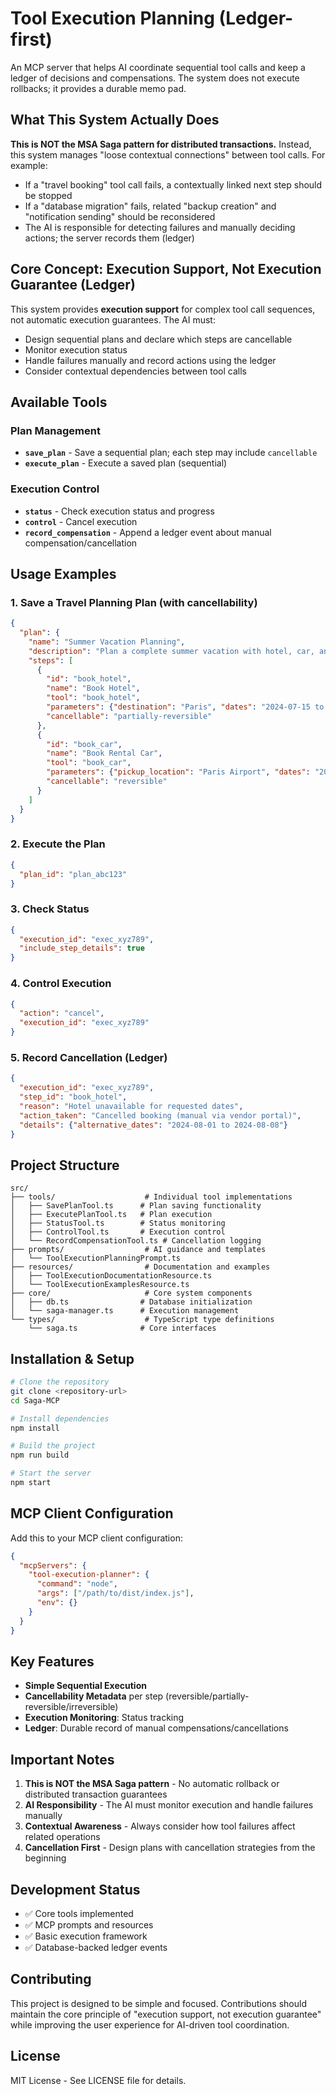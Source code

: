 # Tool Execution Planning (Ledger-first)

An MCP server that helps AI coordinate sequential tool calls and keep a ledger of decisions and compensations. The system does not execute rollbacks; it provides a durable memo pad.

## What This System Actually Does

**This is NOT the MSA Saga pattern for distributed transactions.** Instead, this system manages "loose contextual connections" between tool calls. For example:

- If a "travel booking" tool call fails, a contextually linked next step should be stopped
- If a "database migration" fails, related "backup creation" and "notification sending" should be reconsidered
- The AI is responsible for detecting failures and manually deciding actions; the server records them (ledger)

## Core Concept: Execution Support, Not Execution Guarantee (Ledger)

This system provides **execution support** for complex tool call sequences, not automatic execution guarantees. The AI must:

- Design sequential plans and declare which steps are cancellable
- Monitor execution status
- Handle failures manually and record actions using the ledger
- Consider contextual dependencies between tool calls

## Available Tools

### Plan Management
- **`save_plan`** - Save a sequential plan; each step may include `cancellable`
- **`execute_plan`** - Execute a saved plan (sequential)

### Execution Control
- **`status`** - Check execution status and progress
- **`control`** - Cancel execution
- **`record_compensation`** - Append a ledger event about manual compensation/cancellation

## Usage Examples

### 1. Save a Travel Planning Plan (with cancellability)
```json
{
  "plan": {
    "name": "Summer Vacation Planning",
    "description": "Plan a complete summer vacation with hotel, car, and activities",
    "steps": [
      {
        "id": "book_hotel",
        "name": "Book Hotel",
        "tool": "book_hotel",
        "parameters": {"destination": "Paris", "dates": "2024-07-15 to 2024-07-22"},
        "cancellable": "partially-reversible"
      },
      {
        "id": "book_car",
        "name": "Book Rental Car",
        "tool": "book_car",
        "parameters": {"pickup_location": "Paris Airport", "dates": "2024-07-15 to 2024-07-22"},
        "cancellable": "reversible"
      }
    ]
  }
}
```

### 2. Execute the Plan
```json
{
  "plan_id": "plan_abc123"
}
```

### 3. Check Status
```json
{
  "execution_id": "exec_xyz789",
  "include_step_details": true
}
```

### 4. Control Execution
```json
{
  "action": "cancel",
  "execution_id": "exec_xyz789"
}
```

### 5. Record Cancellation (Ledger)
```json
{
  "execution_id": "exec_xyz789",
  "step_id": "book_hotel",
  "reason": "Hotel unavailable for requested dates",
  "action_taken": "Cancelled booking (manual via vendor portal)",
  "details": {"alternative_dates": "2024-08-01 to 2024-08-08"}
}
```

## Project Structure

```
src/
├── tools/                    # Individual tool implementations
│   ├── SavePlanTool.ts      # Plan saving functionality
│   ├── ExecutePlanTool.ts   # Plan execution
│   ├── StatusTool.ts        # Status monitoring
│   ├── ControlTool.ts       # Execution control
│   └── RecordCompensationTool.ts # Cancellation logging
├── prompts/                  # AI guidance and templates
│   └── ToolExecutionPlanningPrompt.ts
├── resources/                # Documentation and examples
│   ├── ToolExecutionDocumentationResource.ts
│   └── ToolExecutionExamplesResource.ts
├── core/                     # Core system components
│   ├── db.ts                # Database initialization
│   └── saga-manager.ts      # Execution management
└── types/                    # TypeScript type definitions
    └── saga.ts              # Core interfaces
```

## Installation & Setup

```bash
# Clone the repository
git clone <repository-url>
cd Saga-MCP

# Install dependencies
npm install

# Build the project
npm run build

# Start the server
npm start
```

## MCP Client Configuration

Add this to your MCP client configuration:

```json
{
  "mcpServers": {
    "tool-execution-planner": {
      "command": "node",
      "args": ["/path/to/dist/index.js"],
      "env": {}
    }
  }
}
```

## Key Features

- **Simple Sequential Execution**
- **Cancellability Metadata** per step (reversible/partially-reversible/irreversible)
- **Execution Monitoring**: Status tracking
- **Ledger**: Durable record of manual compensations/cancellations

## Important Notes

1. **This is NOT the MSA Saga pattern** - No automatic rollback or distributed transaction guarantees
2. **AI Responsibility** - The AI must monitor execution and handle failures manually
3. **Contextual Awareness** - Always consider how tool failures affect related operations
4. **Cancellation First** - Design plans with cancellation strategies from the beginning

## Development Status

- ✅ Core tools implemented
- ✅ MCP prompts and resources
- ✅ Basic execution framework
- ✅ Database-backed ledger events

## Contributing

This project is designed to be simple and focused. Contributions should maintain the core principle of "execution support, not execution guarantee" while improving the user experience for AI-driven tool coordination.

## License

MIT License - See LICENSE file for details.
